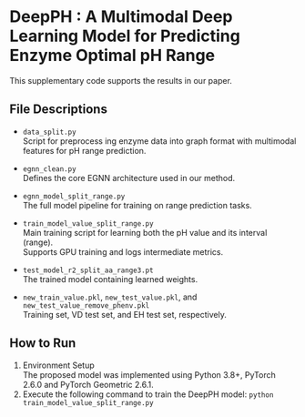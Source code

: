 # DeepPH : A Multimodal Deep Learning Model for Predicting Enzyme Optimal pH Range
This supplementary code supports the results in our paper.  

## File Descriptions

- `data_split.py`  
  Script for preprocess ing enzyme data into graph format with multimodal features for pH range prediction.

- `egnn_clean.py`  
  Defines the core EGNN architecture used in our method.

- `egnn_model_split_range.py`  
  The full model pipeline for training on range prediction tasks.

- `train_model_value_split_range.py`  
  Main training script for learning both the pH value and its interval (range).  
  Supports GPU training and logs intermediate metrics.

- `test_model_r2_split_aa_range3.pt`  
  The trained model containing learned weights.

- `new_train_value.pkl`, `new_test_value.pkl`, and `new_test_value_remove_phenv.pkl`  
  Training set, VD test set, and EH test set, respectively.


## How to Run

1. Environment Setup  
   The proposed model was implemented using Python 3.8+, PyTorch 2.6.0 and PyTorch Geometric 2.6.1.
2. Execute the following command to train the DeepPH model: 
   `python train_model_value_split_range.py`



